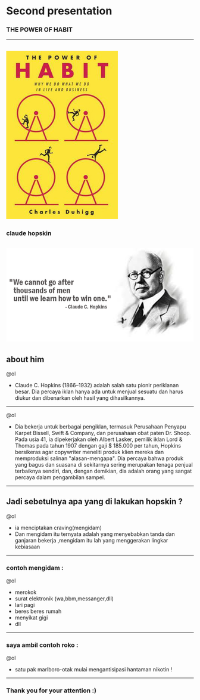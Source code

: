# Second presentation
### THE POWER OF HABIT
---

![Flux Explained](https://raw.githubusercontent.com/amrullohrifq/Presentation-1/master/12609433.jpg)
---
### claude hopskin
![Flux Explained](https://raw.githubusercontent.com/amrullohrifq/Presentation-1/master/Claude-C.-Hopkins.png)
---
## about him

@ol
- Claude C. Hopkins (1866–1932) adalah salah satu pionir periklanan besar. Dia percaya iklan hanya ada untuk menjual sesuatu dan harus diukur dan dibenarkan oleh hasil yang dihasilkannya.

---
@ol
- Dia bekerja untuk berbagai pengiklan, termasuk Perusahaan Penyapu Karpet Bissell, Swift & Company, dan perusahaan obat paten Dr. Shoop. Pada usia 41, ia dipekerjakan oleh Albert Lasker, pemilik iklan Lord & Thomas pada tahun 1907 dengan gaji $ 185.000 per tahun, Hopkins bersikeras agar copywriter meneliti produk klien mereka dan memproduksi salinan "alasan-mengapa". Dia percaya bahwa produk yang bagus dan suasana di sekitarnya sering merupakan tenaga penjual terbaiknya sendiri, dan, dengan demikian, dia adalah orang yang sangat percaya dalam pengambilan sampel.

---

## Jadi sebetulnya apa yang di lakukan hopskin ?

@ol
- ia menciptakan craving(mengidam)
- Dan mengidam itu ternyata adalah yang menyebabkan tanda dan ganjaran bekerja ,mengidam itu lah yang menggerakan lingkar kebiasaan 

---

### contoh mengidam :

@ol
- merokok
- surat elektronik (wa,bbm,messanger,dll)
- lari pagi
- beres beres rumah
- menyikat gigi
- dll

---


### saya ambil contoh roko :
@ol
- satu pak marlboro-otak mulai mengantisipasi hantaman nikotin !


---

### Thank you for your attention :)




